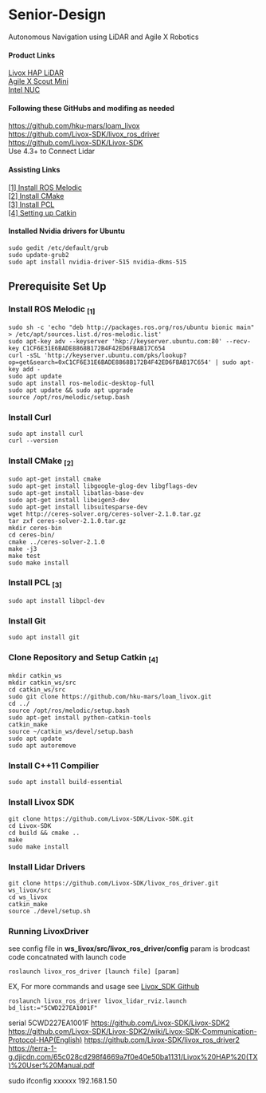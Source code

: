 # Senior-Design
Autonomous Navigation using LiDAR and Agile X Robotics

#### Product Links
[Livox HAP LiDAR](https://www.livoxtech.com/hap)  
[Agile X Scout Mini](https://global.agilex.ai/products/scout-mini)  
[Intel NUC](https://www.intel.com/content/www/us/en/products/sku/205073/intel-nuc-11-performance-kit-nuc11pahi7/specifications.html)  

#### Following these GitHubs and modifing as needed
https://github.com/hku-mars/loam_livox  
https://github.com/Livox-SDK/livox_ros_driver  
https://github.com/Livox-SDK/Livox-SDK  
  Use 4.3+ to Connect Lidar  

#### Assisting Links
[[1] Install ROS Melodic](https://varhowto.com/install-ros-melodic-ubuntu-18-04/)  
[[2] Install CMake](http://ceres-solver.org/installation.html)  
[[3] Install PCL](https://pointclouds.org/downloads/)  
[[4] Setting up Catkin](https://wiki.nps.edu/display/RC/Setting+up+a+ROS+package+from+Git)  

#### Installed Nvidia drivers for Ubuntu
```
sudo gedit /etc/default/grub
sudo update-grub2
sudo apt install nvidia-driver-515 nvidia-dkms-515
```

## Prerequisite Set Up

### Install ROS Melodic <sub>[1]</sub>
```
sudo sh -c 'echo "deb http://packages.ros.org/ros/ubuntu bionic main" > /etc/apt/sources.list.d/ros-melodic.list'
sudo apt-key adv --keyserver 'hkp://keyserver.ubuntu.com:80' --recv-key C1CF6E31E6BADE8868B172B4F42ED6FBAB17C654
curl -sSL 'http://keyserver.ubuntu.com/pks/lookup?op=get&search=0xC1CF6E31E6BADE8868B172B4F42ED6FBAB17C654' | sudo apt-key add -
sudo apt update
sudo apt install ros-melodic-desktop-full
sudo apt update && sudo apt upgrade
source /opt/ros/melodic/setup.bash
```

### Install Curl
```
sudo apt install curl
curl --version
```

### Install CMake <sub>[2]</sub>
```
sudo apt-get install cmake
sudo apt-get install libgoogle-glog-dev libgflags-dev
sudo apt-get install libatlas-base-dev
sudo apt-get install libeigen3-dev
sudo apt-get install libsuitesparse-dev
wget http://ceres-solver.org/ceres-solver-2.1.0.tar.gz
tar zxf ceres-solver-2.1.0.tar.gz
mkdir ceres-bin
cd ceres-bin/
cmake ../ceres-solver-2.1.0
make -j3
make test
sudo make install
```

### Install PCL <sub>[3]</sub>
```
sudo apt install libpcl-dev
```

### Install Git
```
sudo apt install git
```

### Clone Repository and Setup Catkin <sub>[4]</sub>
```
mkdir catkin_ws
mkdir catkin_ws/src
cd catkin_ws/src
sudo git clone https://github.com/hku-mars/loam_livox.git
cd ../
source /opt/ros/melodic/setup.bash
sudo apt-get install python-catkin-tools
catkin_make
source ~/catkin_ws/devel/setup.bash
sudo apt update
sudo apt autoremove
```

### Install C++11 Compilier
```
sudo apt install build-essential
```

### Install Livox SDK 
```
git clone https://github.com/Livox-SDK/Livox-SDK.git
cd Livox-SDK
cd build && cmake ..
make
sudo make install
```

### Install Lidar Drivers
```
git clone https://github.com/Livox-SDK/livox_ros_driver.git ws_livox/src
cd ws_livox
catkin_make
source ./devel/setup.sh
```

### Running LivoxDriver
see config file in **ws_livox/src/livox_ros_driver/config**
param is brodcast code concatnated with launch code
```
roslaunch livox_ros_driver [launch file] [param]
```
EX, For more commands and usage see [Livox_SDK Github](https://github.com/Livox-SDK/Livox-SDK)
```
roslaunch livox_ros_driver livox_lidar_rviz.launch bd_list:="5CWD227EA1001F"
```
serial 5CWD227EA1001F
https://github.com/Livox-SDK/Livox-SDK2
https://github.com/Livox-SDK/Livox-SDK2/wiki/Livox-SDK-Communication-Protocol-HAP(English)
https://github.com/Livox-SDK/livox_ros_driver2
https://terra-1-g.djicdn.com/65c028cd298f4669a7f0e40e50ba1131/Livox%20HAP%20(TX)%20User%20Manual.pdf

sudo ifconfig xxxxxx 192.168.1.50
